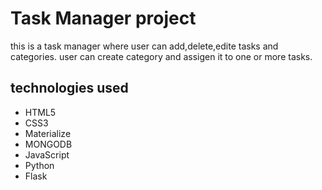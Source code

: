# Task Manager project

this is a task manager where user can add,delete,edite tasks and categories. user can create category and assigen it to one or more tasks.
## technologies used
<ul>
  <li>HTML5</li>
  <li>CSS3</li>
  <li>Materialize</li>
  <li>MONGODB</li>
  <li>JavaScript</li>
  <li>Python</li>
  <li>Flask</li>
</ul>


